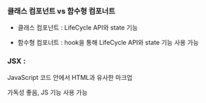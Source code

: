 ### 클래스 컴포넌트 vs 함수형 컴포너트

-   클래스 컴포넌트 : LifeCycle API와 state 기능

-   함수형 컴포너트 : hook을 통해 LifeCycle API와 state 기능 사용 가능

### JSX :

JavaScript 코드 안에서 HTML과 유사한 마크업

가독성 좋음, JS 기능 사용 가능

